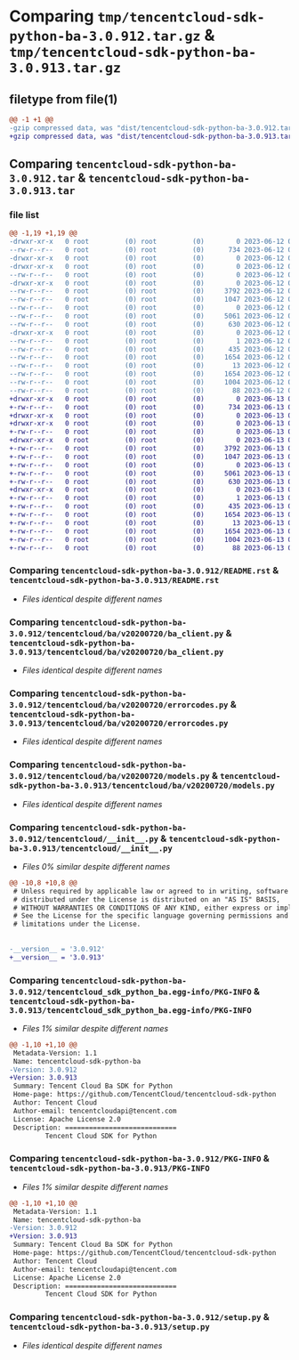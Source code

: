 # Comparing `tmp/tencentcloud-sdk-python-ba-3.0.912.tar.gz` & `tmp/tencentcloud-sdk-python-ba-3.0.913.tar.gz`

## filetype from file(1)

```diff
@@ -1 +1 @@
-gzip compressed data, was "dist/tencentcloud-sdk-python-ba-3.0.912.tar", last modified: Mon Jun 12 02:56:40 2023, max compression
+gzip compressed data, was "dist/tencentcloud-sdk-python-ba-3.0.913.tar", last modified: Tue Jun 13 02:04:08 2023, max compression
```

## Comparing `tencentcloud-sdk-python-ba-3.0.912.tar` & `tencentcloud-sdk-python-ba-3.0.913.tar`

### file list

```diff
@@ -1,19 +1,19 @@
-drwxr-xr-x   0 root         (0) root         (0)        0 2023-06-12 02:56:40.000000 tencentcloud-sdk-python-ba-3.0.912/
--rw-r--r--   0 root         (0) root         (0)      734 2023-06-12 02:56:40.000000 tencentcloud-sdk-python-ba-3.0.912/README.rst
-drwxr-xr-x   0 root         (0) root         (0)        0 2023-06-12 02:56:40.000000 tencentcloud-sdk-python-ba-3.0.912/tencentcloud/
-drwxr-xr-x   0 root         (0) root         (0)        0 2023-06-12 02:56:40.000000 tencentcloud-sdk-python-ba-3.0.912/tencentcloud/ba/
--rw-r--r--   0 root         (0) root         (0)        0 2023-06-12 02:56:40.000000 tencentcloud-sdk-python-ba-3.0.912/tencentcloud/ba/__init__.py
-drwxr-xr-x   0 root         (0) root         (0)        0 2023-06-12 02:56:40.000000 tencentcloud-sdk-python-ba-3.0.912/tencentcloud/ba/v20200720/
--rw-r--r--   0 root         (0) root         (0)     3792 2023-06-12 02:56:40.000000 tencentcloud-sdk-python-ba-3.0.912/tencentcloud/ba/v20200720/ba_client.py
--rw-r--r--   0 root         (0) root         (0)     1047 2023-06-12 02:56:40.000000 tencentcloud-sdk-python-ba-3.0.912/tencentcloud/ba/v20200720/errorcodes.py
--rw-r--r--   0 root         (0) root         (0)        0 2023-06-12 02:56:40.000000 tencentcloud-sdk-python-ba-3.0.912/tencentcloud/ba/v20200720/__init__.py
--rw-r--r--   0 root         (0) root         (0)     5061 2023-06-12 02:56:40.000000 tencentcloud-sdk-python-ba-3.0.912/tencentcloud/ba/v20200720/models.py
--rw-r--r--   0 root         (0) root         (0)      630 2023-06-12 02:56:40.000000 tencentcloud-sdk-python-ba-3.0.912/tencentcloud/__init__.py
-drwxr-xr-x   0 root         (0) root         (0)        0 2023-06-12 02:56:40.000000 tencentcloud-sdk-python-ba-3.0.912/tencentcloud_sdk_python_ba.egg-info/
--rw-r--r--   0 root         (0) root         (0)        1 2023-06-12 02:56:40.000000 tencentcloud-sdk-python-ba-3.0.912/tencentcloud_sdk_python_ba.egg-info/dependency_links.txt
--rw-r--r--   0 root         (0) root         (0)      435 2023-06-12 02:56:40.000000 tencentcloud-sdk-python-ba-3.0.912/tencentcloud_sdk_python_ba.egg-info/SOURCES.txt
--rw-r--r--   0 root         (0) root         (0)     1654 2023-06-12 02:56:40.000000 tencentcloud-sdk-python-ba-3.0.912/tencentcloud_sdk_python_ba.egg-info/PKG-INFO
--rw-r--r--   0 root         (0) root         (0)       13 2023-06-12 02:56:40.000000 tencentcloud-sdk-python-ba-3.0.912/tencentcloud_sdk_python_ba.egg-info/top_level.txt
--rw-r--r--   0 root         (0) root         (0)     1654 2023-06-12 02:56:40.000000 tencentcloud-sdk-python-ba-3.0.912/PKG-INFO
--rw-r--r--   0 root         (0) root         (0)     1004 2023-06-12 02:56:40.000000 tencentcloud-sdk-python-ba-3.0.912/setup.py
--rw-r--r--   0 root         (0) root         (0)       88 2023-06-12 02:56:40.000000 tencentcloud-sdk-python-ba-3.0.912/setup.cfg
+drwxr-xr-x   0 root         (0) root         (0)        0 2023-06-13 02:04:08.000000 tencentcloud-sdk-python-ba-3.0.913/
+-rw-r--r--   0 root         (0) root         (0)      734 2023-06-13 02:04:08.000000 tencentcloud-sdk-python-ba-3.0.913/README.rst
+drwxr-xr-x   0 root         (0) root         (0)        0 2023-06-13 02:04:08.000000 tencentcloud-sdk-python-ba-3.0.913/tencentcloud/
+drwxr-xr-x   0 root         (0) root         (0)        0 2023-06-13 02:04:08.000000 tencentcloud-sdk-python-ba-3.0.913/tencentcloud/ba/
+-rw-r--r--   0 root         (0) root         (0)        0 2023-06-13 02:04:08.000000 tencentcloud-sdk-python-ba-3.0.913/tencentcloud/ba/__init__.py
+drwxr-xr-x   0 root         (0) root         (0)        0 2023-06-13 02:04:08.000000 tencentcloud-sdk-python-ba-3.0.913/tencentcloud/ba/v20200720/
+-rw-r--r--   0 root         (0) root         (0)     3792 2023-06-13 02:04:08.000000 tencentcloud-sdk-python-ba-3.0.913/tencentcloud/ba/v20200720/ba_client.py
+-rw-r--r--   0 root         (0) root         (0)     1047 2023-06-13 02:04:08.000000 tencentcloud-sdk-python-ba-3.0.913/tencentcloud/ba/v20200720/errorcodes.py
+-rw-r--r--   0 root         (0) root         (0)        0 2023-06-13 02:04:08.000000 tencentcloud-sdk-python-ba-3.0.913/tencentcloud/ba/v20200720/__init__.py
+-rw-r--r--   0 root         (0) root         (0)     5061 2023-06-13 02:04:08.000000 tencentcloud-sdk-python-ba-3.0.913/tencentcloud/ba/v20200720/models.py
+-rw-r--r--   0 root         (0) root         (0)      630 2023-06-13 02:04:08.000000 tencentcloud-sdk-python-ba-3.0.913/tencentcloud/__init__.py
+drwxr-xr-x   0 root         (0) root         (0)        0 2023-06-13 02:04:08.000000 tencentcloud-sdk-python-ba-3.0.913/tencentcloud_sdk_python_ba.egg-info/
+-rw-r--r--   0 root         (0) root         (0)        1 2023-06-13 02:04:08.000000 tencentcloud-sdk-python-ba-3.0.913/tencentcloud_sdk_python_ba.egg-info/dependency_links.txt
+-rw-r--r--   0 root         (0) root         (0)      435 2023-06-13 02:04:08.000000 tencentcloud-sdk-python-ba-3.0.913/tencentcloud_sdk_python_ba.egg-info/SOURCES.txt
+-rw-r--r--   0 root         (0) root         (0)     1654 2023-06-13 02:04:08.000000 tencentcloud-sdk-python-ba-3.0.913/tencentcloud_sdk_python_ba.egg-info/PKG-INFO
+-rw-r--r--   0 root         (0) root         (0)       13 2023-06-13 02:04:08.000000 tencentcloud-sdk-python-ba-3.0.913/tencentcloud_sdk_python_ba.egg-info/top_level.txt
+-rw-r--r--   0 root         (0) root         (0)     1654 2023-06-13 02:04:08.000000 tencentcloud-sdk-python-ba-3.0.913/PKG-INFO
+-rw-r--r--   0 root         (0) root         (0)     1004 2023-06-13 02:04:08.000000 tencentcloud-sdk-python-ba-3.0.913/setup.py
+-rw-r--r--   0 root         (0) root         (0)       88 2023-06-13 02:04:08.000000 tencentcloud-sdk-python-ba-3.0.913/setup.cfg
```

### Comparing `tencentcloud-sdk-python-ba-3.0.912/README.rst` & `tencentcloud-sdk-python-ba-3.0.913/README.rst`

 * *Files identical despite different names*

### Comparing `tencentcloud-sdk-python-ba-3.0.912/tencentcloud/ba/v20200720/ba_client.py` & `tencentcloud-sdk-python-ba-3.0.913/tencentcloud/ba/v20200720/ba_client.py`

 * *Files identical despite different names*

### Comparing `tencentcloud-sdk-python-ba-3.0.912/tencentcloud/ba/v20200720/errorcodes.py` & `tencentcloud-sdk-python-ba-3.0.913/tencentcloud/ba/v20200720/errorcodes.py`

 * *Files identical despite different names*

### Comparing `tencentcloud-sdk-python-ba-3.0.912/tencentcloud/ba/v20200720/models.py` & `tencentcloud-sdk-python-ba-3.0.913/tencentcloud/ba/v20200720/models.py`

 * *Files identical despite different names*

### Comparing `tencentcloud-sdk-python-ba-3.0.912/tencentcloud/__init__.py` & `tencentcloud-sdk-python-ba-3.0.913/tencentcloud/__init__.py`

 * *Files 0% similar despite different names*

```diff
@@ -10,8 +10,8 @@
 # Unless required by applicable law or agreed to in writing, software
 # distributed under the License is distributed on an "AS IS" BASIS,
 # WITHOUT WARRANTIES OR CONDITIONS OF ANY KIND, either express or implied.
 # See the License for the specific language governing permissions and
 # limitations under the License.
 
 
-__version__ = '3.0.912'
+__version__ = '3.0.913'
```

### Comparing `tencentcloud-sdk-python-ba-3.0.912/tencentcloud_sdk_python_ba.egg-info/PKG-INFO` & `tencentcloud-sdk-python-ba-3.0.913/tencentcloud_sdk_python_ba.egg-info/PKG-INFO`

 * *Files 1% similar despite different names*

```diff
@@ -1,10 +1,10 @@
 Metadata-Version: 1.1
 Name: tencentcloud-sdk-python-ba
-Version: 3.0.912
+Version: 3.0.913
 Summary: Tencent Cloud Ba SDK for Python
 Home-page: https://github.com/TencentCloud/tencentcloud-sdk-python
 Author: Tencent Cloud
 Author-email: tencentcloudapi@tencent.com
 License: Apache License 2.0
 Description: ============================
         Tencent Cloud SDK for Python
```

### Comparing `tencentcloud-sdk-python-ba-3.0.912/PKG-INFO` & `tencentcloud-sdk-python-ba-3.0.913/PKG-INFO`

 * *Files 1% similar despite different names*

```diff
@@ -1,10 +1,10 @@
 Metadata-Version: 1.1
 Name: tencentcloud-sdk-python-ba
-Version: 3.0.912
+Version: 3.0.913
 Summary: Tencent Cloud Ba SDK for Python
 Home-page: https://github.com/TencentCloud/tencentcloud-sdk-python
 Author: Tencent Cloud
 Author-email: tencentcloudapi@tencent.com
 License: Apache License 2.0
 Description: ============================
         Tencent Cloud SDK for Python
```

### Comparing `tencentcloud-sdk-python-ba-3.0.912/setup.py` & `tencentcloud-sdk-python-ba-3.0.913/setup.py`

 * *Files identical despite different names*

